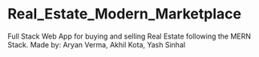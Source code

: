 # Real_Estate_Modern_Marketplace
Full Stack Web App for buying and selling Real Estate following the MERN Stack. Made by: Aryan Verma, Akhil Kota, Yash Sinhal
